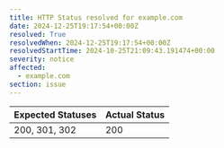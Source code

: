 ```yaml
---
title: HTTP Status resolved for example.com
date: 2024-12-25T19:17:54+00:00Z
resolved: True
resolvedWhen: 2024-12-25T19:17:54+00:00Z
resolvedStartTime: 2024-10-25T21:09:43.191474+00:00
severity: notice
affected:
  - example.com
section: issue
---
```


| Expected Statuses | Actual Status  |
|-------------------|----------------|
| 200, 301, 302 | 200 |

